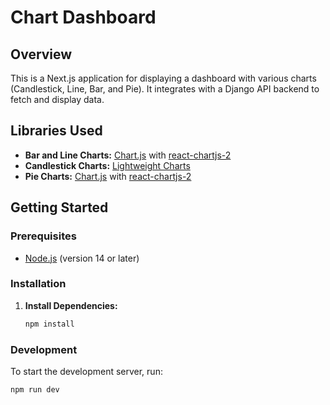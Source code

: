 # Chart Dashboard

## Overview

This is a Next.js application for displaying a dashboard with various charts (Candlestick, Line, Bar, and Pie). It integrates with a Django API backend to fetch and display data.

## Libraries Used

- **Bar and Line Charts:** [Chart.js](https://www.chartjs.org/) with [react-chartjs-2](https://github.com/reactchartjs/react-chartjs-2)
- **Candlestick Charts:** [Lightweight Charts](https://tradingview.github.io/lightweight-charts/)
- **Pie Charts:** [Chart.js](https://www.chartjs.org/) with [react-chartjs-2](https://github.com/reactchartjs/react-chartjs-2)

## Getting Started

### Prerequisites

- [Node.js](https://nodejs.org/) (version 14 or later)


### Installation



1. **Install Dependencies:**

    ```bash
    npm install
    ```

### Development

To start the development server, run:

```bash
npm run dev
